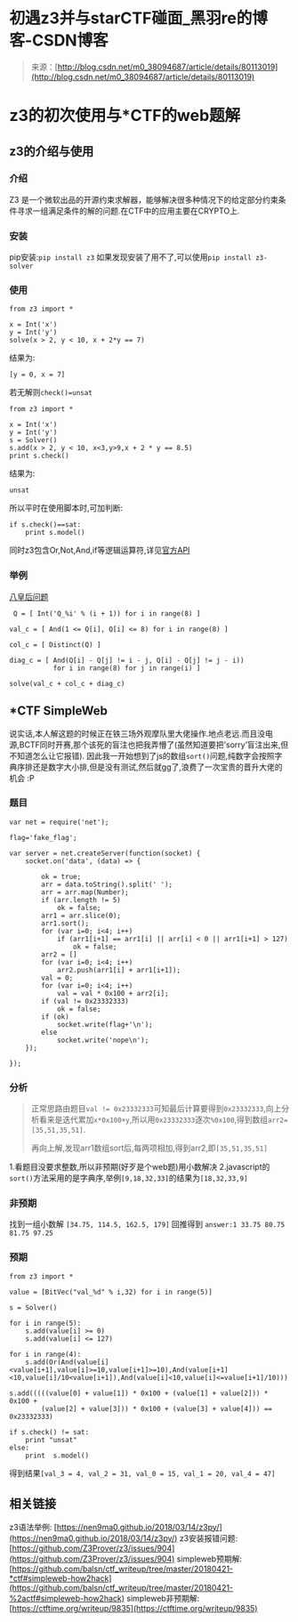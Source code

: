 <!--yml
category: 未分类
date: 2022-04-26 14:46:18
-->

# 初遇z3并与starCTF碰面_黑羽re的博客-CSDN博客

> 来源：[http://blog.csdn.net/m0_38094687/article/details/80113019](http://blog.csdn.net/m0_38094687/article/details/80113019)

# z3的初次使用与*CTF的web题解

## z3的介绍与使用

### 介绍

Z3 是一个微软出品的开源约束求解器，能够解决很多种情况下的给定部分约束条件寻求一组满足条件的解的问题.在CTF中的应用主要在CRYPTO上.

### 安装

pip安装:`pip install z3`
如果发现安装了用不了,可以使用`pip install z3-solver`

### 使用

```
from z3 import *

x = Int('x')
y = Int('y')
solve(x > 2, y < 10, x + 2*y == 7)
```

结果为:

```
[y = 0, x = 7]
```

若无解则`check()=unsat`

```
from z3 import *

x = Int('x')
y = Int('y')
s = Solver()
s.add(x > 2, y < 10, x<3,y>9,x + 2 * y == 8.5)
print s.check()
```

结果为:

```
unsat
```

所以平时在使用脚本时,可加判断:

```
if s.check()==sat:
    print s.model()
```

同时z3包含Or,Not,And,if等逻辑运算符,详见[官方API](http://www.cs.tau.ac.il/~msagiv/courses/asv/z3py/guide-examples.htm)

### 举例

[八皇后问题](https://en.wikipedia.org/wiki/Eight_queens_puzzle)

```
 Q = [ Int('Q_%i' % (i + 1)) for i in range(8) ]

val_c = [ And(1 <= Q[i], Q[i] <= 8) for i in range(8) ]

col_c = [ Distinct(Q) ]

diag_c = [ And(Q[i] - Q[j] != i - j, Q[i] - Q[j] != j - i))
           for i in range(8) for j in range(i) ]

solve(val_c + col_c + diag_c)
```

## *CTF SimpleWeb

说实话,本人解这题的时候正在铁三场外观摩队里大佬操作.地点老远.而且没电源,BCTF同时开赛,那个该死的盲注也把我弄懵了(虽然知道要把’sorry’盲注出来,但不知道怎么让它报错).
因此我一开始想到了js的数组`sort()`问题,纯数字会按照字典序排还是数字大小排,但是没有测试,然后就gg了,浪费了一次宝贵的晋升大佬的机会 :P

### 题目

```
var net = require('net');

flag='fake_flag';

var server = net.createServer(function(socket) {
    socket.on('data', (data) => { 

        ok = true;
        arr = data.toString().split(' ');
        arr = arr.map(Number);
        if (arr.length != 5)
            ok = false;
        arr1 = arr.slice(0);
        arr1.sort();
        for (var i=0; i<4; i++)
            if (arr1[i+1] == arr1[i] || arr[i] < 0 || arr1[i+1] > 127)
                ok = false;
        arr2 = []
        for (var i=0; i<4; i++)
            arr2.push(arr1[i] + arr1[i+1]);
        val = 0;
        for (var i=0; i<4; i++)
            val = val * 0x100 + arr2[i];
        if (val != 0x23332333)
            ok = false;
        if (ok)
            socket.write(flag+'\n');
        else
            socket.write('nope\n');
    });

});
```

### 分析

> 正常思路由题目`val != 0x23332333`可知最后计算要得到`0x23332333`,向上分析看来是迭代累加`x*0x100+y`,所以用`0x23332333`逐次`%0x100`,得到数组`arr2=[35,51,35,51]`.
> 
> 再向上解,发现arr1数组sort后,每两项相加,得到arr2,即`[35,51,35,51]`

1.看题目没要求整数,所以非预期(好歹是个web题)用小数解决
2.javascript的`sort()`方法采用的是字典序,举例`[9,18,32,33]`的结果为`[18,32,33,9]`

### 非预期

找到一组小数解
`[34.75, 114.5, 162.5, 179]`
回推得到
`answer:1 33.75 80.75 81.75 97.25`

### 预期

```
from z3 import *

value = [BitVec("val_%d" % i,32) for i in range(5)]

s = Solver()

for i in range(5):
    s.add(value[i] >= 0)
    s.add(value[i] <= 127)

for i in range(4):
    s.add(Or(And(value[i]<value[i+1],value[i]>=10,value[i+1]>=10),And(value[i+1]<10,value[i]/10<value[i+1]),And(value[i]<10,value[i]<=value[i+1]/10)))

s.add(((((value[0] + value[1]) * 0x100 + (value[1] + value[2])) * 0x100 +
        (value[2] + value[3])) * 0x100 + (value[3] + value[4])) == 0x23332333)

if s.check() != sat:
    print "unsat"
else:
    print  s.model()
```

得到结果`[val_3 = 4, val_2 = 31, val_0 = 15, val_1 = 20, val_4 = 47]`

## 相关链接

z3语法举例: [https://nen9ma0.github.io/2018/03/14/z3py/](https://nen9ma0.github.io/2018/03/14/z3py/)
z3安装报错问题: [https://github.com/Z3Prover/z3/issues/904](https://github.com/Z3Prover/z3/issues/904)
simpleweb预期解: [https://github.com/balsn/ctf_writeup/tree/master/20180421-*ctf#simpleweb-how2hack](https://github.com/balsn/ctf_writeup/tree/master/20180421-%2actf#simpleweb-how2hack)
simpleweb非预期解: [https://ctftime.org/writeup/9835](https://ctftime.org/writeup/9835)